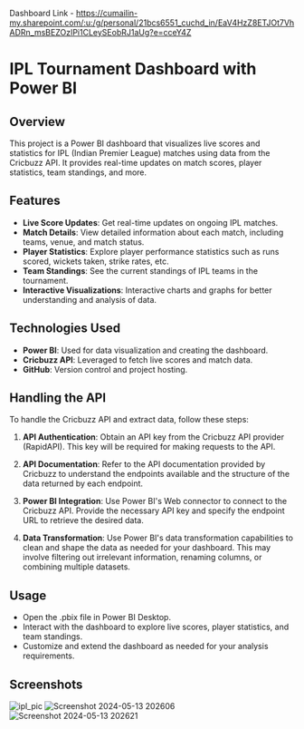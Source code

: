 Dashboard Link - https://cumailin-my.sharepoint.com/:u:/g/personal/21bcs6551_cuchd_in/EaV4HzZ8ETJOt7VhADRn_msBEZOzIPi1CLeySEobRJ1aUg?e=cceY4Z

# IPL Tournament Dashboard with Power BI

## Overview
This project is a Power BI dashboard that visualizes live scores and statistics for IPL (Indian Premier League) matches using data from the Cricbuzz API. It provides real-time updates on match scores, player statistics, team standings, and more.

## Features
- **Live Score Updates**: Get real-time updates on ongoing IPL matches.
- **Match Details**: View detailed information about each match, including teams, venue, and match status.
- **Player Statistics**: Explore player performance statistics such as runs scored, wickets taken, strike rates, etc.
- **Team Standings**: See the current standings of IPL teams in the tournament.
- **Interactive Visualizations**: Interactive charts and graphs for better understanding and analysis of data.

## Technologies Used
- **Power BI**: Used for data visualization and creating the dashboard.
- **Cricbuzz API**: Leveraged to fetch live scores and match data.
- **GitHub**: Version control and project hosting.

## Handling the API
To handle the Cricbuzz API and extract data, follow these steps:

1. **API Authentication**: Obtain an API key from the Cricbuzz API provider (RapidAPI). This key will be required for making requests to the API.

2. **API Documentation**: Refer to the API documentation provided by Cricbuzz to understand the endpoints available and the structure of the data returned by each endpoint.

3. **Power BI Integration**: Use Power BI's Web connector to connect to the Cricbuzz API. Provide the necessary API key and specify the endpoint URL to retrieve the desired data.

4. **Data Transformation**: Use Power BI's data transformation capabilities to clean and shape the data as needed for your dashboard. This may involve filtering out irrelevant information, renaming columns, or combining multiple datasets.

## Usage
- Open the .pbix file in Power BI Desktop.
- Interact with the dashboard to explore live scores, player statistics, and team standings.
- Customize and extend the dashboard as needed for your analysis requirements.

## Screenshots



![ipl_pic](https://github.com/7Mtank/PowerBi_Dashboard/assets/139702150/0bc10847-0be9-4727-afc8-814b04c77f93)
![Screenshot 2024-05-13 202606](https://github.com/7Mtank/PowerBi_Dashboard/assets/139702150/5ff3c1f4-87e0-4cad-b0ec-1c3a42508509)
![Screenshot 2024-05-13 202621](https://github.com/7Mtank/PowerBi_Dashboard/assets/139702150/8cccb6ad-32ff-4127-9952-898f958e1944)



